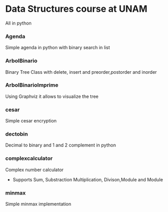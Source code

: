 # Data Structures course at UNAM
All in python
### Agenda
Simple agenda in python with binary search in list
### ArbolBinario
Binary Tree Class with delete, insert and preorder,postorder and inorder 
### ArbolBinarioImprime
Using Graphviz it allows to visualize the tree
### cesar
Simple cesar encryption
### dectobin
Decimal to binary and 1 and 2 complement in python
### complexcalculator
Complex number calculator
* Supports Sum, Substraction Multiplication, Divison,Module and Module
### minmax
Simple minmax implementation 